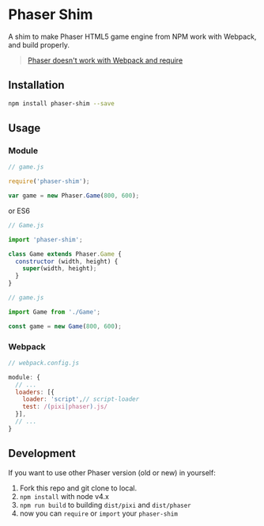 # Phaser Shim

A shim to make Phaser HTML5 game engine from NPM work with Webpack, and build properly.

> [Phaser doesn't work with Webpack and require](https://github.com/photonstorm/phaser/issues/1974)

## Installation

```sh
npm install phaser-shim --save
```

## Usage

### Module

```js
// game.js

require('phaser-shim');

var game = new Phaser.Game(800, 600);
```

or ES6

```js
// Game.js

import 'phaser-shim';

class Game extends Phaser.Game {
  constructor (width, height) {
    super(width, height);
  }
}
```

```js
// game.js

import Game from './Game';

const game = new Game(800, 600);
```

### Webpack

```js
// webpack.config.js

module: {
  // ...
  loaders: [{
    loader: 'script',// script-loader
    test: /(pixi|phaser).js/
  }],
  // ...
}
```

## Development

If you want to use other Phaser version (old or new) in yourself:

1. Fork this repo and git clone to local.
2. `npm install` with node v4.x
3. `npm run build` to building `dist/pixi` and `dist/phaser`
4. now you can `require` or `import` your `phaser-shim`